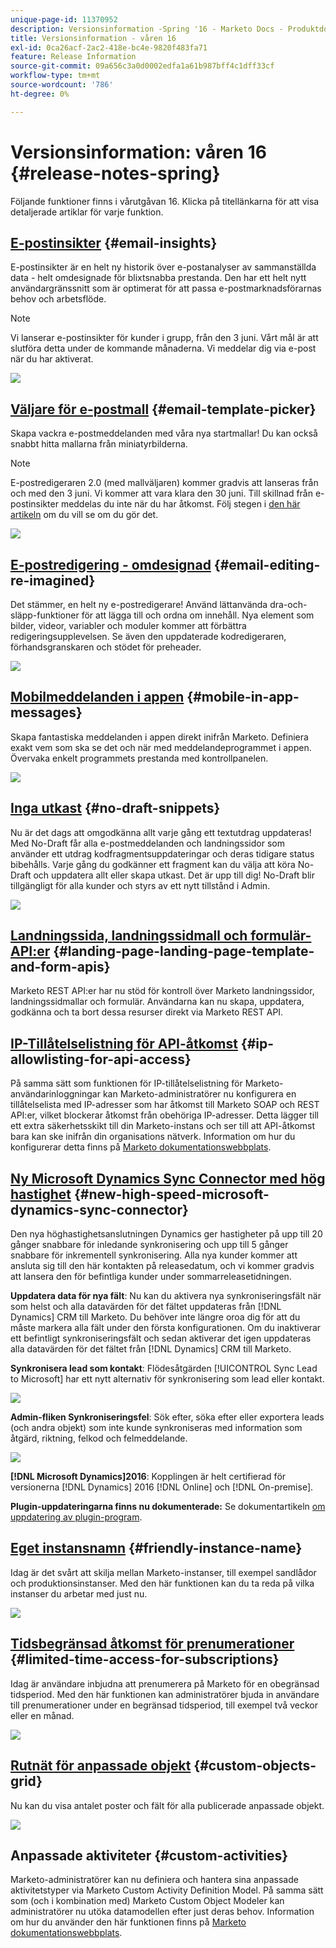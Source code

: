 ```yaml
---
unique-page-id: 11370952
description: Versionsinformation -Spring '16 - Marketo Docs - Produktdokumentation
title: Versionsinformation - våren 16
exl-id: 0ca26acf-2ac2-418e-bc4e-9820f483fa71
feature: Release Information
source-git-commit: 09a656c3a0d0002edfa1a61b987bff4c1dff33cf
workflow-type: tm+mt
source-wordcount: '786'
ht-degree: 0%

---
```


# Versionsinformation: våren 16 {#release-notes-spring}

Följande funktioner finns i vårutgåvan 16. Klicka på titellänkarna för att visa detaljerade artiklar för varje funktion.

## [E-postinsikter](/help/marketo/product-docs/reporting/email-insights/email-insights-overview.md) {#email-insights}

E-postinsikter är en helt ny historik över e-postanalyser av sammanställda data - helt omdesignade för blixtsnabba prestanda. Den har ett helt nytt användargränssnitt som är optimerat för att passa e-postmarknadsförarnas behov och arbetsflöde.

>[!NOTE]
>
>Vi lanserar e-postinsikter för kunder i grupp, från den 3 juni. Vårt mål är att slutföra detta under de kommande månaderna. Vi meddelar dig via e-post när du har aktiverat.

![](assets/two.png)

## [Väljare för e-postmall](/help/marketo/product-docs/email-marketing/general/email-editor-2/email-template-picker-overview.md) {#email-template-picker}

Skapa vackra e-postmeddelanden med våra nya startmallar! Du kan också snabbt hitta mallarna från miniatyrbilderna.

>[!NOTE]
>
>E-postredigeraren 2.0 (med mallväljaren) kommer gradvis att lanseras från och med den 3 juni. Vi kommer att vara klara den 30 juni. Till skillnad från e-postinsikter meddelas du inte när du har åtkomst. Följ stegen i [den här artikeln](/help/marketo/product-docs/email-marketing/general/email-editor-2/transitioning-to-email-editor-2-0.md) om du vill se om du gör det.

![](assets/5-29-home-starter-templates.png)

## [E-postredigering - omdesignad](/help/marketo/product-docs/email-marketing/general/email-editor-2/email-editor-v2-0-overview.md) {#email-editing-re-imagined}

Det stämmer, en helt ny e-postredigerare! Använd lättanvända dra-och-släpp-funktioner för att lägga till och ordna om innehåll. Nya element som bilder, videor, variabler och moduler kommer att förbättra redigeringsupplevelsen. Se även den uppdaterade kodredigeraren, förhandsgranskaren och stödet för preheader.

![](assets/17a-29-modules-next.png)

## [Mobilmeddelanden i appen](/help/marketo/product-docs/mobile-marketing/in-app-messages/understanding-in-app-messages.md) {#mobile-in-app-messages}

Skapa fantastiska meddelanden i appen direkt inifrån Marketo. Definiera exakt vem som ska se det och när med meddelandeprogrammet i appen. Övervaka enkelt programmets prestanda med kontrollpanelen.

![](assets/pasted-image-at-2016-05-24-09-45-am.png)

## [Inga utkast](/help/marketo/product-docs/administration/users-and-roles/enable-no-draft-for-snippets.md) {#no-draft-snippets}

Nu är det dags att omgodkänna allt varje gång ett textutdrag uppdateras! Med No-Draft får alla e-postmeddelanden och landningssidor som använder ett utdrag kodfragmentsuppdateringar och deras tidigare status bibehålls. Varje gång du godkänner ett fragment kan du välja att köra No-Draft och uppdatera allt eller skapa utkast. Det är upp till dig! No-Draft blir tillgängligt för alla kunder och styrs av ett nytt tillstånd i Admin.

![](assets/image2016-5-16-15-3a41-3a17.png)

## [Landningssida, landningssidmall och formulär-API:er](https://developers.marketo.com/blog/spring-2016-updates/) {#landing-page-landing-page-template-and-form-apis}

Marketo REST API:er har nu stöd för kontroll över Marketo landningssidor, landningssidmallar och formulär. Användarna kan nu skapa, uppdatera, godkänna och ta bort dessa resurser direkt via Marketo REST API.

## [IP-Tillåtelselistning för API-åtkomst](/help/marketo/product-docs/administration/additional-integrations/create-an-allowlist-for-ip-based-api-access.md) {#ip-allowlisting-for-api-access}

På samma sätt som funktionen för IP-tillåtelselistning för Marketo-användarinloggningar kan Marketo-administratörer nu konfigurera en tillåtelselista med IP-adresser som har åtkomst till Marketo SOAP och REST API:er, vilket blockerar åtkomst från obehöriga IP-adresser. Detta lägger till ett extra säkerhetsskikt till din Marketo-instans och ser till att API-åtkomst bara kan ske inifrån din organisations nätverk. Information om hur du konfigurerar detta finns på [Marketo dokumentationswebbplats](/help/marketo/product-docs/administration/additional-integrations/create-an-allowlist-for-ip-based-api-access.md).

## [Ny Microsoft Dynamics Sync Connector med hög hastighet](/help/marketo/product-docs/crm-sync/microsoft-dynamics-sync/microsoft-dynamics-sync-details/sync-status.md) {#new-high-speed-microsoft-dynamics-sync-connector}

Den nya höghastighetsanslutningen Dynamics ger hastigheter på upp till 20 gånger snabbare för inledande synkronisering och upp till 5 gånger snabbare för inkrementell synkronisering. Alla nya kunder kommer att ansluta sig till den här kontakten på releasedatum, och vi kommer gradvis att lansera den för befintliga kunder under sommarreleasetidningen.

**Uppdatera data för nya fält**: Nu kan du aktivera nya synkroniseringsfält när som helst och alla datavärden för det fältet uppdateras från [!DNL Dynamics] CRM till Marketo. Du behöver inte längre oroa dig för att du måste markera alla fält under den första konfigurationen. Om du inaktiverar ett befintligt synkroniseringsfält och sedan aktiverar det igen uppdateras alla datavärden för det fältet från [!DNL Dynamics] CRM till Marketo.

**Synkronisera lead som kontakt**: Flödesåtgärden [!UICONTROL Sync Lead to Microsoft] har ett nytt alternativ för synkronisering som lead eller kontakt.

![](assets/image2016-5-19-8-3a59-3a9.png)

**Admin-fliken Synkroniseringsfel**: Sök efter, söka efter eller exportera leads (och andra objekt) som inte kunde synkroniseras med information som åtgärd, riktning, felkod och felmeddelande.

![](assets/sync-errors.png)

**[!DNL Microsoft Dynamics]2016**: Kopplingen är helt certifierad för versionerna [!DNL Dynamics] 2016 [!DNL Online] och [!DNL On-premise].

**Plugin-uppdateringarna finns nu dokumenterade:** Se dokumentartikeln [om uppdatering av plugin-program](/help/marketo/product-docs/crm-sync/microsoft-dynamics-sync/marketo-plugin-releases-for-microsoft-dynamics.md).

## [Eget instansnamn](/help/marketo/product-docs/administration/settings/edit-subscription-settings.md) {#friendly-instance-name}

Idag är det svårt att skilja mellan Marketo-instanser, till exempel sandlådor och produktionsinstanser. Med den här funktionen kan du ta reda på vilka instanser du arbetar med just nu.

![](assets/image2016-5-16-15-3a57-3a14.png)

## [Tidsbegränsad åtkomst för prenumerationer](/help/marketo/product-docs/administration/users-and-roles/managing-marketo-users.md) {#limited-time-access-for-subscriptions}

Idag är användare inbjudna att prenumerera på Marketo för en obegränsad tidsperiod. Med den här funktionen kan administratörer bjuda in användare till prenumerationer under en begränsad tidsperiod, till exempel två veckor eller en månad.

![](assets/image2016-5-16-15-3a59-3a52.png)

## [Rutnät för anpassade objekt](/help/marketo/product-docs/administration/marketo-custom-objects/understanding-marketo-custom-objects.md) {#custom-objects-grid}

Nu kan du visa antalet poster och fält för alla publicerade anpassade objekt.

![](assets/custom-objects-grid.png)

## Anpassade aktiviteter {#custom-activities}

Marketo-administratörer kan nu definiera och hantera sina anpassade aktivitetstyper via Marketo Custom Activity Definition Model. På samma sätt som (och i kombination med) Marketo Custom Object Modeler kan administratörer nu utöka datamodellen efter just deras behov. Information om hur du använder den här funktionen finns på [Marketo dokumentationswebbplats](/help/marketo/product-docs/administration/marketo-custom-activities/understanding-custom-activities.md).
